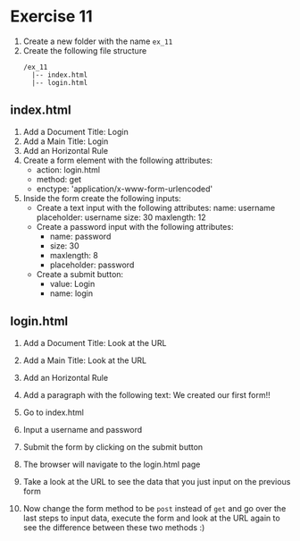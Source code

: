 # Exercise 11

1. Create a new folder with the name `ex_11`
1. Create the following file structure
   ```
   /ex_11
     |-- index.html
     |-- login.html
   ```

## index.html

1. Add a Document Title: Login
1. Add a Main Title: Login
1. Add an Horizontal Rule
1. Create a form element with the following attributes:
   - action: login.html
   - method: get
   - enctype: 'application/x-www-form-urlencoded'
1. Inside the form create the following inputs:
   - Create a text input with the following attributes:
     name: username
     placeholder: username
     size: 30
     maxlength: 12
   - Create a password input with the following attributes:
     - name: password
     - size: 30
     - maxlength: 8
     - placeholder: password
   - Create a submit button:
     - value: Login
     - name: login

## login.html

1. Add a Document Title: Look at the URL
1. Add a Main Title: Look at the URL
1. Add an Horizontal Rule
1. Add a paragraph with the following text: We created our first form!!

1. Go to index.html
1. Input a username and password
1. Submit the form by clicking on the submit button
1. The browser will navigate to the login.html page
1. Take a look at the URL to see the data that you just input on the previous form
1. Now change the form method to be `post` instead of `get` and go over the last steps to input data, execute the form and look at the URL again to see the difference between these two methods :)

